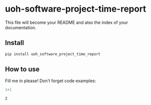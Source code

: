 uoh-software-project-time-report
================

<!-- WARNING: THIS FILE WAS AUTOGENERATED! DO NOT EDIT! -->

This file will become your README and also the index of your
documentation.

## Install

``` sh
pip install uoh_software_project_time_report
```

## How to use

Fill me in please! Don’t forget code examples:

``` python
1+1
```

    2
